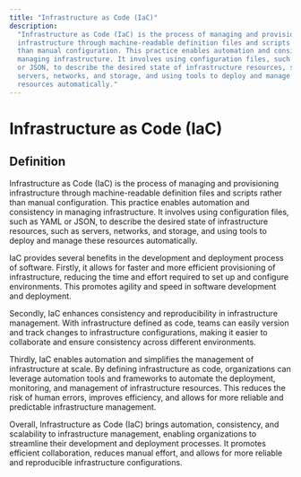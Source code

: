 ```yaml
---
title: "Infrastructure as Code (IaC)"
description:
  "Infrastructure as Code (IaC) is the process of managing and provisioning
  infrastructure through machine-readable definition files and scripts rather
  than manual configuration. This practice enables automation and consistency in
  managing infrastructure. It involves using configuration files, such as YAML
  or JSON, to describe the desired state of infrastructure resources, such as
  servers, networks, and storage, and using tools to deploy and manage these
  resources automatically."
---
```


# Infrastructure as Code (IaC)

## Definition

Infrastructure as Code (IaC) is the process of managing and provisioning
infrastructure through machine-readable definition files and scripts rather than
manual configuration. This practice enables automation and consistency in
managing infrastructure. It involves using configuration files, such as YAML or
JSON, to describe the desired state of infrastructure resources, such as
servers, networks, and storage, and using tools to deploy and manage these
resources automatically.

IaC provides several benefits in the development and deployment process of
software. Firstly, it allows for faster and more efficient provisioning of
infrastructure, reducing the time and effort required to set up and configure
environments. This promotes agility and speed in software development and
deployment.

Secondly, IaC enhances consistency and reproducibility in infrastructure
management. With infrastructure defined as code, teams can easily version and
track changes to infrastructure configurations, making it easier to collaborate
and ensure consistency across different environments.

Thirdly, IaC enables automation and simplifies the management of infrastructure
at scale. By defining infrastructure as code, organizations can leverage
automation tools and frameworks to automate the deployment, monitoring, and
management of infrastructure resources. This reduces the risk of human errors,
improves efficiency, and allows for more reliable and predictable infrastructure
management.

Overall, Infrastructure as Code (IaC) brings automation, consistency, and
scalability to infrastructure management, enabling organizations to streamline
their development and deployment processes. It promotes efficient collaboration,
reduces manual effort, and allows for more reliable and reproducible
infrastructure configurations.

